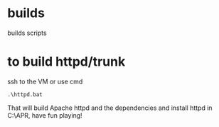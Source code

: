 # builds
builds scripts

# to build httpd/trunk
ssh to the VM or use cmd
```
.\httpd.bat
```
That will build Apache httpd and the dependencies and install httpd in C:\APR, have fun playing!
